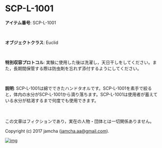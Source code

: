 # SCP-L-1001

**アイテム番号**: SCP-L-1001  

<br>  

**オブジェクトクラス**: Euclid  

<br>  

**特別収容プロトコル**: 実験に使用した後は洗濯し，天日干しをしてください。また，長期間保管する際は防虫剤を忘れず添付するようにしてください。  

<br>  

**説明**: SCP-L-1001は綿でできたハンドタオルです。SCP-L-1001を素手で絞ると，体内の水分がSCP-L-1001から滴り落ちます。SCP-L-1001は使用者が蓄えている水分が枯渇するまで何度でも使用できます。  

<br>  
<br>  
この文章はフィクションであり，実在の人物・団体とは一切関係ありません。  

Copyright (c) 2017 jamcha (jamcha.aa@gmail.com).  

[![img](http://i.creativecommons.org/l/by-sa/4.0/88x31.png)](http://creativecommons.org/licenses/by-sa/4.0/deed)
